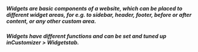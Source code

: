 ##### Widgets are basic components of a website, which can be placed to different widget areas, for e.g. to sidebar, header, footer, before or after content, or any other custom area.

##### Widgets have different functions and can be set and tuned up in**Customizer &gt; Widgets**tab.



